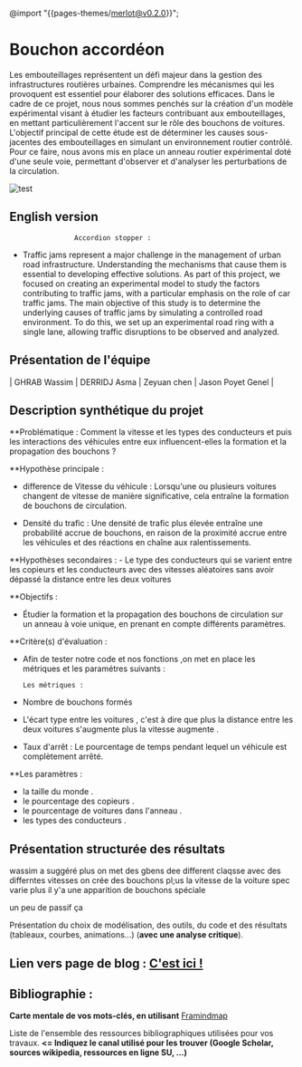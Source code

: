 @import "{{pages-themes/merlot@v0.2.0}}";

# Bouchon accordéon

Les embouteillages représentent un défi majeur dans la gestion des infrastructures routières urbaines. Comprendre les mécanismes qui les provoquent est essentiel pour élaborer des solutions efficaces. Dans le cadre de ce projet, nous nous sommes penchés sur la création d'un modèle expérimental visant à étudier les facteurs contribuant aux embouteillages, en mettant particulièrement l'accent sur le rôle des bouchons de voitures.
L'objectif principal de cette étude est de déterminer les causes sous-jacentes des embouteillages en simulant un environnement routier contrôlé. Pour ce faire, nous avons mis en place un anneau routier expérimental doté d'une seule voie, permettant d'observer et d'analyser les perturbations de la circulation.

![test](https://vivreparis.fr/wp-content/uploads/2019/06/bouchon-paris.jpg)


## English version
					Accordion stopper :
     
- Traffic jams represent a major challenge in the management of urban road infrastructure. Understanding the mechanisms that cause them is essential to developing effective solutions. As part of this project, we focused on creating an experimental model to study the factors contributing to traffic jams, with a particular emphasis on the role of car traffic jams.
The main objective of this study is to determine the underlying causes of traffic jams by simulating a controlled road environment. To do this, we set up an experimental road ring with a single lane, allowing traffic disruptions to be observed and analyzed.


## Présentation de l'équipe


| GHRAB Wassim  | DERRIDJ Asma |  Zeyuan chen | Jason Poyet Genel |


## Description synthétique du projet

**Problématique :
Comment la vitesse et les types des conducteurs et puis les interactions des véhicules entre eux influencent-elles la formation et la propagation des bouchons  ?


**Hypothèse principale :
   + difference de Vitesse du véhicule  : 
Lorsqu'une ou plusieurs voitures changent de vitesse de manière significative, cela entraîne la formation de bouchons de circulation.

   + Densité du trafic : 
Une densité de trafic plus élevée entraîne une probabilité accrue de bouchons, en raison de la proximité accrue entre les véhicules et des réactions en chaîne aux ralentissements.



**Hypothèses secondaires :
     -  Le type des conducteurs qui se varient entre les copieurs et les conducteurs avec des vitesses aléatoires sans avoir dépassé la distance entre les deux voitures 
    

**Objectifs :

   - Étudier la formation et la propagation des bouchons de circulation sur un anneau à voie unique, en prenant en compte différents paramètres.



**Critère(s) d'évaluation :

* Afin de tester notre code et nos fonctions ,on met en place les métriques et les paramétres suivants :
      
      Les métriques :
      
- Nombre de bouchons formés 

- L'écart type entre les voitures , c'est à dire que plus la distance entre les deux voitures s'augmente plus la vitesse augmente .

- Taux d'arrêt : Le pourcentage de temps pendant lequel un véhicule est complètement arrêté.


**Les paramètres :

   - la taille du monde .
   - le pourcentage des copieurs .
   - le pourcentage de voitures dans l'anneau .
   - les types des conducteurs .
    


## Présentation structurée des résultats
wassim a suggéré plus on met des gbens dee different claqsse avec des differntes vitesses on crée des bouchons 
pl;us la vitesse de la voiture spec varie plus il y'a une apparition de bouchons  spéciale 

un peu de passif ça 

Présentation du choix de modélisation, des outils, du code et des résultats (tableaux, courbes, animations...) (**avec une analyse critique**).

## Lien vers page de blog : <a href="blog.html"> C'est ici ! </a>

## Bibliographie :

**Carte mentale de vos mots-clés, en utilisant** <a href="https://framindmap.org/mindmaps/index.html">Framindmap </a> 

Liste de l'ensemble des ressources bibliographiques utilisées pour vos travaux. **<= Indiquez le canal utilisé pour les trouver (Google Scholar, sources wikipedia, ressources en ligne SU, ...)**
